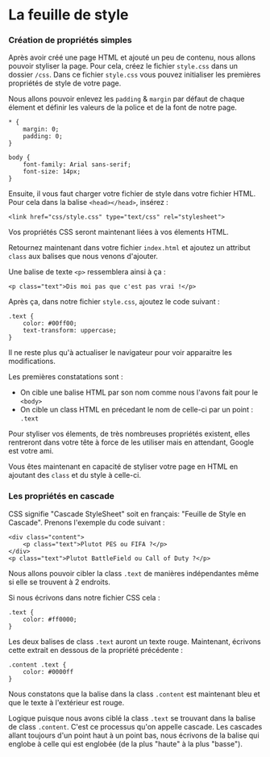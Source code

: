 # La feuille de style

### Création de propriétés simples
Après avoir créé une page HTML et ajouté un peu de contenu, nous allons pouvoir styliser la page.
Pour cela, créez le fichier `style.css` dans un dossier `/css`. 
Dans ce fichier `style.css` vous pouvez initialiser les premières propriétés de style de votre page.

Nous allons pouvoir enlevez les `padding` & `margin` par défaut de chaque élement et définir les valeurs de la police et de la font de notre page.

    * {
        margin: 0;
        padding: 0;
    }
    
    body {
        font-family: Arial sans-serif;
        font-size: 14px;
    }

Ensuite, il vous faut charger votre fichier de style dans votre fichier HTML.
Pour cela dans la balise `<head></head>`, insérez :

    <link href="css/style.css" type="text/css" rel="stylesheet">
    
Vos propriétés CSS seront maintenant liées à vos élements HTML.

Retournez maintenant dans votre fichier `index.html` et ajoutez un attribut `class` aux balises que nous venons d'ajouter.

Une balise de texte `<p>` ressemblera ainsi à ça :

    <p class="text">Dis moi pas que c'est pas vrai !</p>
    
Après ça, dans notre fichier `style.css`, ajoutez le code suivant :

    .text {
        color: #00ff00;
        text-transform: uppercase;
    }

Il ne reste plus qu'à actualiser le navigateur pour voir apparaitre les modifications.

Les premières constatations sont :
* On cible une balise HTML par son nom comme nous l'avons fait pour le `<body>`
* On cible un class HTML en précedant le nom de celle-ci par un point : `.text`

Pour styliser vos élements, de très nombreuses propriétés existent, elles rentreront dans votre tête à force de les utiliser mais en attendant, Google est votre ami.

Vous êtes maintenant en capacité de styliser votre page en HTML en ajoutant des `class` et du style à celle-ci.

### Les propriétés en cascade
CSS signifie "Cascade StyleSheet" soit en français: "Feuille de Style en Cascade".
Prenons l'exemple du code suivant : 

    <div class="content">
        <p class="text">Plutot PES ou FIFA ?</p>
    </div>
    <p class="text">Plutot BattleField ou Call of Duty ?</p>
    
Nous allons pouvoir cibler la class `.text`  de manières indépendantes même si elle se trouvent à 2 endroits.

Si nous écrivons dans notre fichier CSS cela :

    .text {
        color: #ff0000;
    }
    
Les deux balises de class `.text` auront un texte rouge.
Maintenant, écrivons cette extrait en dessous de la propriété précédente :

    .content .text {
        color: #0000ff
    }

Nous constatons que la balise dans la class `.content` est maintenant bleu et que le texte à l'extérieur est rouge.

Logique puisque nous avons ciblé la class `.text` se trouvant dans la balise de class `.content`. C'est ce processus qu'on appelle cascade.
Les cascades allant toujours d'un point haut à un point bas, nous écrivons de la balise qui englobe à celle qui est englobée (de la plus "haute" à la plus "basse").